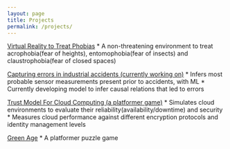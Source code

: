 ```yaml
---
layout: page
title: Projects
permalink: /projects/
---
```

[Virtual Reality to Treat Phobias](https://github.com/YashSharma79/Phobia-VR)
    * A non-threatening environment to treat acrophobia(fear of heights), entomophobia(fear of insects) and claustrophobia(fear of closed spaces)

[Capturing errors in industrial accidents (currently working on)](https://github.com/YashSharma79/industrial-accidents)
    * Infers most probable sensor measurements present prior to accidents, with ML
    * Currently developing model to infer causal relations that led to errors

[Trust Model For Cloud Computing (a platformer game)](https://github.com/YashSharma79/Trust-Model-for-Cloud)
    * Simulates cloud environments to evaluate their reliability(availability/downtime) and security
    * Measures cloud performance against different encryption protocols and identity management levels

[Green Age](https://github.com/YashSharma79/Green-Age)
    * A platformer puzzle game